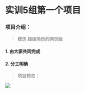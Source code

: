 # 实训5组第一个项目

### 项目介绍：

> 模仿 超级简历的网页版

#### 1. 由大家共同完成
#### 2. 分工明确

> 项目预览：

![](https://i.loli.net/2019/05/26/5ceaae88b2bcb95003.png)
